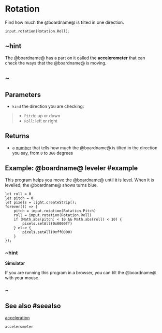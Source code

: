 # Rotation

Find how much the @boardname@ is tilted in one direction.

```sig
input.rotation(Rotation.Roll);
```

## ~hint

The @boardname@ has a part on it called the **accelerometer** that can
check the ways that the @boardname@ is moving.

## ~

## Parameters

* ``kind`` the direction you are checking:
> * `Pitch`: up or down
> * `Roll`: left or right

## Returns

* a [number](/types/number) that tells how much the @boardname@ is tilted in the direction you say, from `0` to `360` degrees

## Example: @boardname@ leveler #example

This program helps you move the @boardname@ until it is level. When
it is levelled, the @boardname@ shows turns blue.

```blocks
let roll = 0
let pitch = 0
let pixels = light.createStrip();
forever(() => {
    pitch = input.rotation(Rotation.Pitch)
    roll = input.rotation(Rotation.Roll)
    if (Math.abs(pitch) < 10 && Math.abs(roll) < 10) {
        pixels.setAll(0x0000ff)
    } else {
        pixels.setAll(0xff0000)
    }
});
```
### ~hint
**Simulator**

If you are running this program in a browser, you can tilt the @boardname@ with your mouse.
### ~

## See also #seealso

[acceleration](/reference/input/acceleration)

```package
accelerometer
```
